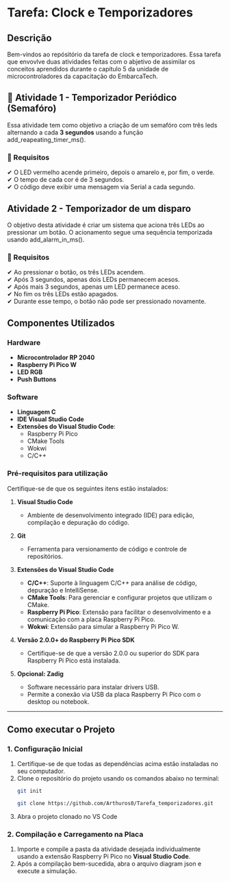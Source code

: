 # Tarefa: Clock e Temporizadores

## Descrição
Bem-vindos ao repósitório da tarefa de clock e temporizadores. Essa tarefa que envovlve duas atividades feitas com o abjetivo de assimilar os conceitos aprendidos durante o capítulo 5 da unidade de microcontroladores da capacitação do EmbarcaTech.

## 🚦 Atividade 1 - Temporizador Periódico (Semafóro)

Essa atividade tem como objetivo a criação de um semafóro com três leds alternando a cada **3 segundos** usando a função add_reapeating_timer_ms().

### 📌 Requisitos
✔ O LED vermelho acende primeiro, depois o amarelo e, por fim, o verde.\
✔ O tempo de cada cor é de 3 segundos.\
✔ O código deve exibir uma mensagem via Serial a cada segundo.

## Atividade 2 - Temporizador de um disparo

O objetivo desta atividade é criar um sistema que aciona três LEDs ao pressionar um botão. O acionamento segue uma sequência temporizada usando add_alarm_in_ms().

### 📌 Requisitos

✔ Ao pressionar o botão, os três LEDs acendem.\
✔ Após 3 segundos, apenas dois LEDs permanecem acesos.\
✔ Após mais 3 segundos, apenas um LED permanece aceso.\
✔ No fim os três LEDs estão apagados.\
✔ Durante esse tempo, o botão não pode ser pressionado novamente.

## Componentes Utilizados

### Hardware
- **Microcontrolador RP 2040**
- **Raspberry Pi Pico W**
- **LED RGB**
- **Push Buttons**

### Software
- **Linguagem C**
- **IDE Visual Studio Code**
- **Extensões do Visual Studio Code**:
  - Raspberry Pi Pico
  - CMake Tools
  - Wokwi
  - C/C++

 ### **Pré-requisitos para utilização**
Certifique-se de que os seguintes itens estão instalados:

1. **Visual Studio Code**  
   - Ambiente de desenvolvimento integrado (IDE) para edição, compilação e depuração do código.

2. **Git**  
   - Ferramenta para versionamento de código e controle de repositórios.  

3. **Extensões do Visual Studio Code**  
   - **C/C++**: Suporte à linguagem C/C++ para análise de código, depuração e IntelliSense.  
   - **CMake Tools**: Para gerenciar e configurar projetos que utilizam o CMake.  
   - **Raspberry Pi Pico**: Extensão para facilitar o desenvolvimento e a comunicação com a placa Raspberry Pi Pico.
   - **Wokwi**: Extensão para simular a Raspberry Pi Pico W.

4. **Versão 2.0.0+ do Raspberry Pi Pico SDK**  
   - Certifique-se de que a versão 2.0.0 ou superior do SDK para Raspberry Pi Pico está instalada.

5. **Opcional: Zadig**  
   - Software necessário para instalar drivers USB.  
   - Permite a conexão via USB da placa Raspberry Pi Pico com o desktop ou notebook.  
---

## **Como executar o Projeto**

### **1. Configuração Inicial**
1. Certifique-se de que todas as dependências acima estão instaladas no seu computador.
2. Clone o repositório do projeto usando os comandos abaixo no terminal:  
   ```bash
   git init
   ```
   ```bash
   git clone https://github.com/Arthuros0/Tarefa_temporizadores.git
   ```
3. Abra o projeto clonado no VS Code

### **2. Compilação e Carregamento na Placa**
1. Importe e compile a pasta da atividade desejada individualmente usando a extensão Raspberry Pi Pico no **Visual Studio Code**.
2. Após a compilação bem-sucedida, abra o arquivo diagram json e execute a simulação.

